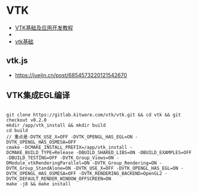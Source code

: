 # VTK

* [VTK基础及应用开发教程](https://blog.csdn.net/www_doling_net/article/details/8763686)
* []()
* [vtk基础](https://www.zhihu.com/column/c_1406939506679951360)

## vtk.js
* https://juejin.cn/post/6854573220121542670

## VTK集成EGL编译
```

git clone https://gitlab.kitware.com/vtk/vtk.git && cd vtk && git checkout v8.2.0
mkdir /app/vtk_install && mkdir build
cd build
// 重点是-DVTK_USE_X=OFF -DVTK_OPENGL_HAS_EGL=ON -DVTK_OPENGL_HAS_OSMESA=OFF
cmake -DCMAKE_INSTALL_PREFIX=/app/vtk_install -DCMAKE_BUILD_TYPE=Release -DBUILD_SHARED_LIBS=ON -DBUILD_EXAMPLES=OFF -DBUILD_TESTING=OFF -DVTK_Group_Views=ON -DModule_vtkRenderingParallel=ON -DVTK_Group_Rendering=ON -DVTK_Group_StandAlone=ON -DVTK_USE_X=OFF -DVTK_OPENGL_HAS_EGL=ON -DVTK_OPENGL_HAS_OSMESA=OFF -DVTK_RENDERING_BACKEND=OpenGL2 -DVTK_DEFAULT_RENDER_WINDOW_OFFSCREEN=ON
make -j8 && make install
```

